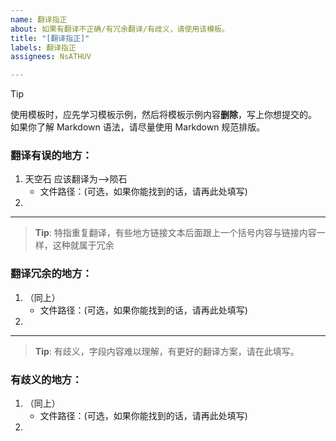 ```yaml
---
name: 翻译指正
about: 如果有翻译不正确/有冗余翻译/有歧义，请使用该模板。
title: "[翻译指正]"
labels: 翻译指正
assignees: NsATHUV

---
```


>[!Tip] 
> 使用模板时，应先学习模板示例，然后将模板示例内容**删除**，写上你想提交的。
> 如果你了解 Markdown 语法，请尽量使用 Markdown 规范排版。

### 翻译有误的地方：
1. 天空石 应该翻译为-->陨石
    - 文件路径：(可选，如果你能找到的话，请再此处填写)
2. 

---
> **Tip**: 特指重复翻译，有些地方链接文本后面跟上一个括号内容与链接内容一样，这种就属于冗余
### 翻译冗余的地方：
1. （同上）
    - 文件路径：(可选，如果你能找到的话，请再此处填写)
2. 

---
> **Tip**: 有歧义，字段内容难以理解，有更好的翻译方案，请在此填写。
### 有歧义的地方：
1. （同上）
    - 文件路径：(可选，如果你能找到的话，请再此处填写)
2.

